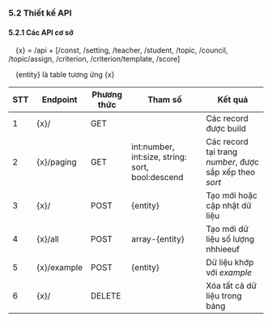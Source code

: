 ### **5.2 Thiết kế API**

#### 5.2.1 Các API cơ sở

&emsp;{x} = /api + [/const, /setting, /teacher, /student, /topic, /council, /topic/assign, /criterion, /criterion/template, /score]

&emsp;{entity} là table tương ứng {x}

| STT | Endpoint    | Phương thức | Tham số                                          | Kết quả                                                 |
| --- | ----------- | ----------- | ------------------------------------------------ | ------------------------------------------------------- |
| 1   | {x}/        | GET         |                                                  | Các record được build                                   |
| 2   | {x}/paging  | GET         | int:number, int:size, string: sort, bool:descend | Các record tại trang _number_, được sắp xếp theo _sort_ |
| 3   | {x}/        | POST        | {entity}                                         | Tạo mới hoặc cập nhật dữ liệu                           |
| 4   | {x}/all     | POST        | array-{entity}                                   | Tạo mới dữ liệu số lượng nhhieeuf                       |
| 5   | {x}/example | POST        | {entity}                                         | Dữ liệu khớp với _example_                              |
| 6   | {x}/        | DELETE      |                                                  | Xóa tất cả dữ liệu trong bảng                           |



